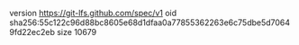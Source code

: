 version https://git-lfs.github.com/spec/v1
oid sha256:55c122c96d88bc8605e68d1dfaa0a77855362263e6c75dbe5d70649fd22ec2eb
size 10679
